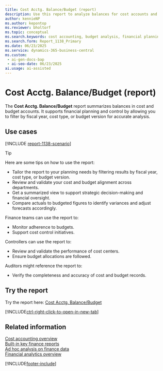 ```yaml
---
title: Cost Acctg. Balance/Budget (report)
description: Use this report to analyze balances for cost accounts and budgets to support financial planning and control.
author: kennieNP
ms.author: kepontop
ms.reviewer: bholtorf
ms.topic: conceptual
ms.search.keywords: cost accounting, budget analysis, financial planning
ms.search.form: Report_1138_Primary
ms.date: 06/23/2025
ms.service: dynamics-365-business-central
ms.custom:
 - ai-gen-docs-bap
 - ai-seo-date: 06/23/2025
ai.usage: ai-assisted
---
```


# Cost Acctg. Balance/Budget (report)

The **Cost Acctg. Balance/Budget** report summarizes balances in cost and budget accounts. It supports financial planning and control by allowing you to filter by fiscal year, cost type, or budget version for accurate analysis.

## Use cases

[!INCLUDE [report-1138-scenario](../includes/report-1138-scenario-include.md)]

> [!TIP]
> Here are some tips on how to use the report:
>
> * Tailor the report to your planning needs by filtering results by fiscal year, cost type, or budget version.
> * Review and validate your cost and budget alignment across departments.
> * Get a summarized view to support strategic decision-making and financial oversight.
> * Compare actuals to budgeted figures to identify variances and adjust forecasts accordingly.

Finance teams can use the report to:

* Monitor adherence to budgets.
* Support cost control initiatives.

Controllers can use the report to:

* Review and validate the performance of cost centers.
* Ensure budget allocations are followed.

Auditors might reference the report to:

* Verify the completeness and accuracy of cost and budget records.

## Try the report

Try the report here: [Cost Acctg. Balance/Budget](https://businesscentral.dynamics.com?report=1138)

[!INCLUDE[ctrl-right-click-to-open-in-new-tab](../includes/ctrl-right-click-to-open-in-new-tab.md)]

## Related information

[Cost accounting overview](../finance-manage-cost-accounting.md)  
[Built-in key finance reports](../finance-reports.md)  
[Ad hoc analysis on finance data](../ad-hoc-analysis-finance.md)  
[Financial analytics overview](../bi.md)  

[!INCLUDE[footer-include](../includes/footer-banner.md)]